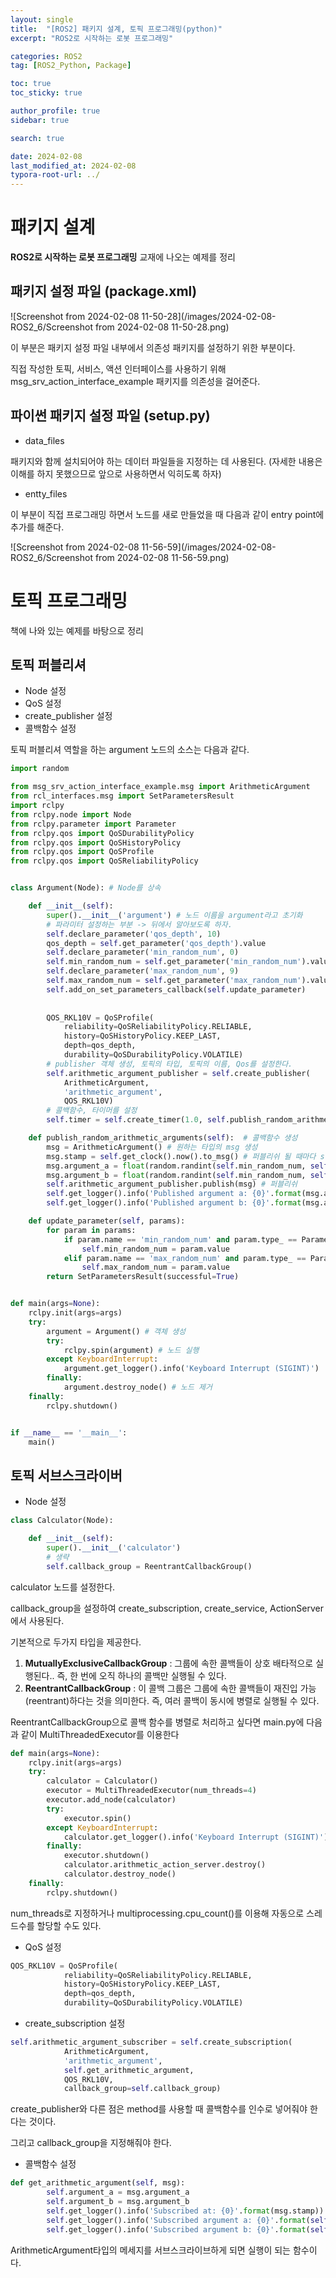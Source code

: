 ```yaml
---
layout: single
title:  "[ROS2] 패키지 설계, 토픽 프로그래밍(python)"
excerpt: "ROS2로 시작하는 로봇 프로그래밍"

categories: ROS2
tag: [ROS2_Python, Package]

toc: true
toc_sticky: true

author_profile: true
sidebar: true

search: true

date: 2024-02-08
last_modified_at: 2024-02-08
typora-root-url: ../
---
```


# 패키지 설계

**ROS2로 시작하는 로봇 프로그래밍** 교재에 나오는 예제를 정리





## 패키지 설정 파일 (package.xml)

![Screenshot from 2024-02-08 11-50-28](/images/2024-02-08-ROS2_6/Screenshot from 2024-02-08 11-50-28.png)

이 부분은 패키지 설정 파일 내부에서 의존성 패키지를 설정하기 위한 부분이다.

직접 작성한 토픽, 서비스, 액션 인터페이스를 사용하기 위해 msg_srv_action_interface_example 패키지를 의존성을 걸어준다.





## 파이썬 패키지 설정 파일 (setup.py)

- data_files

패키지와 함께 설치되어야 하는 데이터 파일들을 지정하는 데 사용된다. (자세한 내용은 이해를 하지 못했으므로 앞으로 사용하면서 익히도록 하자)

- entty_files

이 부분이 직접 프로그래밍 하면서 노드를 새로 만들었을 때 다음과 같이 entry point에 추가를 해준다.

![Screenshot from 2024-02-08 11-56-59](/images/2024-02-08-ROS2_6/Screenshot from 2024-02-08 11-56-59.png)







# 토픽 프로그래밍

 책에 나와 있는 예제를 바탕으로 정리



## 토픽 퍼블리셔

- Node 설정
- QoS 설정
- create_publisher 설정
- 콜백함수 설정

토픽 퍼블리셔 역할을 하는 argument 노드의 소스는 다음과 같다. 

```python
import random

from msg_srv_action_interface_example.msg import ArithmeticArgument
from rcl_interfaces.msg import SetParametersResult
import rclpy
from rclpy.node import Node
from rclpy.parameter import Parameter
from rclpy.qos import QoSDurabilityPolicy
from rclpy.qos import QoSHistoryPolicy
from rclpy.qos import QoSProfile
from rclpy.qos import QoSReliabilityPolicy


class Argument(Node): # Node를 상속

    def __init__(self): 
        super().__init__('argument') # 노드 이름을 argument라고 초기화	
        # 파라미터 설정하는 부분 -> 뒤에서 알아보도록 하자.
        self.declare_parameter('qos_depth', 10) 
        qos_depth = self.get_parameter('qos_depth').value
        self.declare_parameter('min_random_num', 0)
        self.min_random_num = self.get_parameter('min_random_num').value
        self.declare_parameter('max_random_num', 9)
        self.max_random_num = self.get_parameter('max_random_num').value
        self.add_on_set_parameters_callback(self.update_parameter)
		
        
        QOS_RKL10V = QoSProfile(
            reliability=QoSReliabilityPolicy.RELIABLE,
            history=QoSHistoryPolicy.KEEP_LAST,
            depth=qos_depth,
            durability=QoSDurabilityPolicy.VOLATILE)
		# publisher 객체 생성, 토픽의 타입, 토픽의 이름, Qos를 설정한다.
        self.arithmetic_argument_publisher = self.create_publisher(
            ArithmeticArgument,
            'arithmetic_argument',
            QOS_RKL10V)
		# 콜백함수, 타이머를 설정
        self.timer = self.create_timer(1.0, self.publish_random_arithmetic_arguments)

    def publish_random_arithmetic_arguments(self):  # 콜백함수 생성
        msg = ArithmeticArgument() # 원하는 타입의 msg 생성
        msg.stamp = self.get_clock().now().to_msg() # 퍼블리쉬 될 때마다 stamp에 기록
        msg.argument_a = float(random.randint(self.min_random_num, self.max_random_num))
        msg.argument_b = float(random.randint(self.min_random_num, self.max_random_num))
        self.arithmetic_argument_publisher.publish(msg) # 퍼블리쉬
        self.get_logger().info('Published argument a: {0}'.format(msg.argument_a)) # 터미널 창에 출력
        self.get_logger().info('Published argument b: {0}'.format(msg.argument_b))

    def update_parameter(self, params):
        for param in params:
            if param.name == 'min_random_num' and param.type_ == Parameter.Type.INTEGER:
                self.min_random_num = param.value
            elif param.name == 'max_random_num' and param.type_ == Parameter.Type.INTEGER:
                self.max_random_num = param.value
        return SetParametersResult(successful=True)


def main(args=None):
    rclpy.init(args=args)
    try:
        argument = Argument() # 객체 생성
        try:
            rclpy.spin(argument) # 노드 실행
        except KeyboardInterrupt:
            argument.get_logger().info('Keyboard Interrupt (SIGINT)')
        finally:
            argument.destroy_node() # 노드 제거
    finally:
        rclpy.shutdown()	


if __name__ == '__main__':
    main()
```



## 토픽 서브스크라이버

- Node 설정

```python
class Calculator(Node):

    def __init__(self):
        super().__init__('calculator')
        # 생략
        self.callback_group = ReentrantCallbackGroup()
```

calculator 노드를 설정한다.

callback_group을 설정하여 create_subscription, create_service, ActionServer에서 사용된다.

기본적으로 두가지 타입을 제공한다.

1. **MutuallyExclusiveCallbackGroup** : 그룹에 속한 콜백들이 상호 배타적으로 실행된다.. 즉, 한 번에 오직 하나의 콜백만 실행될 수 있다.
2. **ReentrantCallbackGroup** : 이 콜백 그룹은 그룹에 속한 콜백들이 재진입 가능(reentrant)하다는 것을 의미한다. 즉, 여러 콜백이 동시에 병렬로 실행될 수 있다.

ReentrantCallbackGroup으로 콜백 함수를 병렬로 처리하고 싶다면 main.py에 다음과 같이 MultiThreadedExecutor를 이용한다

```python
def main(args=None):
    rclpy.init(args=args)
    try:
        calculator = Calculator()
        executor = MultiThreadedExecutor(num_threads=4)
        executor.add_node(calculator)
        try:
            executor.spin()
        except KeyboardInterrupt:
            calculator.get_logger().info('Keyboard Interrupt (SIGINT)')
        finally:
            executor.shutdown()
            calculator.arithmetic_action_server.destroy()
            calculator.destroy_node()
    finally:
        rclpy.shutdown()
```

num_threads로 지정하거나 multiprocessing.cpu_count()를 이용해 자동으로 스레드수를 할당할 수도 있다. 

- QoS 설정

```python
QOS_RKL10V = QoSProfile(
            reliability=QoSReliabilityPolicy.RELIABLE,
            history=QoSHistoryPolicy.KEEP_LAST,
            depth=qos_depth,
            durability=QoSDurabilityPolicy.VOLATILE)
```

- create_subscription 설정

```python
self.arithmetic_argument_subscriber = self.create_subscription(
            ArithmeticArgument,
            'arithmetic_argument',
            self.get_arithmetic_argument,
            QOS_RKL10V,
            callback_group=self.callback_group)

```

create_publisher와 다른 점은 method를 사용할 때 콜백함수를 인수로 넣어줘야 한다는 것이다.

그리고 callback_group을 지정해줘야 한다.

- 콜백함수 설정

```python
def get_arithmetic_argument(self, msg):
        self.argument_a = msg.argument_a
        self.argument_b = msg.argument_b
        self.get_logger().info('Subscribed at: {0}'.format(msg.stamp))
        self.get_logger().info('Subscribed argument a: {0}'.format(self.argument_a))
        self.get_logger().info('Subscribed argument b: {0}'.format(self.argument_b))
```

ArithmeticArgument타입의 메세지를 서브스크라이브하게 되면 실행이 되는 함수이다.





